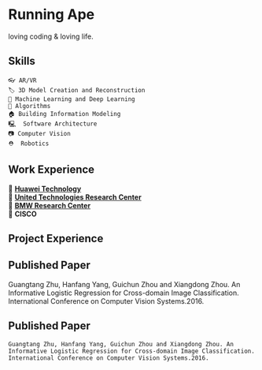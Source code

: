 Running Ape
=====================
loving coding & loving life.


Skills
---------------
```
👓 AR/VR 
🏷️ 3D Model Creation and Reconstruction
🧠 Machine Learning and Deep Learning
📜 Algorithms
🏠 Building Information Modeling
🖳  Software Architecture
📷 Computer Vision
⛑  Robotics
```

Work Experience 
---------------
📱  [**Huawei Technology**<br>](https://www.huawei.com/us/)
🚀 [**United Technologies Research Center**<br>](http://www.utrc.utc.com/)
🚗 [**BMW Research Center**<br>](https://www.bmw.com/en/index.html)
📡  **CISCO**<br> 

Project Experience
-------------------



Published Paper
-------------------
Guangtang Zhu, Hanfang Yang, Guichun Zhou and Xiangdong Zhou. An Informative Logistic Regression for Cross-domain Image Classification. International Conference on Computer Vision Systems.2016.


Published Paper
-------------------
```
Guangtang Zhu, Hanfang Yang, Guichun Zhou and Xiangdong Zhou. An Informative Logistic Regression for Cross-domain Image Classification. International Conference on Computer Vision Systems.2016.
```

